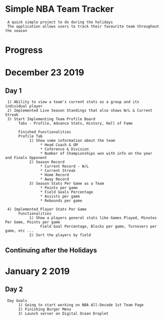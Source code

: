 # Simple NBA Team Tracker
     A quick simple project to do during the holidays 
     The application allows users to track their favourite team throughout the season

# Progress
# December 23 2019
## Day 1 

     1) Ability to view a team's current stats as a group and its individual player
     2) Implemented Live Season Standings that also shows W/L & Current Streak
     3) Start Implementing Team Profile Board
          Tabs - Profile, Advance Stats, History, Hall of Fame

          Finished Functionalities
          Profile Tab
               1) Show some information about the team
                    * Head Coach & GM
                    * Coference & Division 
                    * Number of Championships won with info on the year and Finals Opponent
               2) Season Record 
                    * Current Record - W/L
                    * Current Streak
                    * Home Record 
                    * Away Record
               3) Season Stats Per Game as a Team
                    * Points per game
                    * Field Goals Percentage
                    * Assists per game
                    * Rebounds per game

     4) Implemented Player Stats Per Game
          Functionalities 
               1) Show a players general stats like Games Played, Minutes Per Game, Points per game
                    Field Goal Percentage, Blocks per game, Turnovers per game, etc ...
               2) Sort the players by field

## Continuing after the Holidays

# January 2 2019
## Day 2

     Day Goals 
          1) Going to start working on NBA All-Decade 1st Team Page
          2) Finishing Burger Menu
          3) Launch server on Digital Ocean Droplet